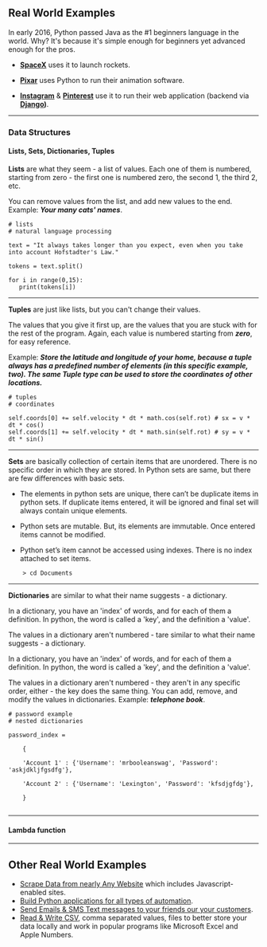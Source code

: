 ## Real World Examples

In early 2016, Python passed Java as the #1 beginners language in the world. Why? It's because it's simple enough for beginners yet advanced enough for the pros.

- **[SpaceX](https://github.com/r-spacex?language=python)** uses it to launch rockets.

- **[Pixar](https://graphics.pixar.com/)** uses Python to run their animation software.

- **[Instagram](https://instagram-engineering.com/tagged/python)** & **[Pinterest](https://pypi.org/project/pinterest-client/)** use it to run their web application (backend via **[Django](https://www.djangoproject.com/))**.
- - - 

### Data Structures

#### Lists, Sets, Dictionaries, Tuples

**Lists** are what they seem - a list of values. Each one of them is numbered, starting from zero - the first one is numbered zero, the second 1, the third 2, etc. 

You can remove values from the list, and add new values to the end. Example: ***Your many cats' names***.

```
# lists
# natural language processing

text = "It always takes longer than you expect, even when you take into account Hofstadter's Law."

tokens = text.split() 

for i in range(0,15):
   print(tokens[i])

```

<hr>

**Tuples** are just like lists, but you can't change their values. 

The values that you give it first up, are the values that you are stuck with for the rest of the program. Again, each value is numbered starting from ***zero***, for easy reference. 

Example: ***Store the latitude and longitude of your home, because a tuple always has a predefined number of elements (in this specific example, two). The same Tuple type can be used to store the coordinates of other locations.***


```
# tuples
# coordinates

self.coords[0] += self.velocity * dt * math.cos(self.rot) # sx = v * dt * cos()
self.coords[1] += self.velocity * dt * math.sin(self.rot) # sy = v * dt * sin()
```

<hr>

**Sets** are basically collection of certain items that are unordered. There is no specific order in which they are stored. In Python sets are same, but there are few differences with basic sets.

- The elements in python sets are unique, there can’t be duplicate items in python sets. If duplicate items entered, it will be ignored and final set will always contain unique elements.

- Python sets are mutable. But, its elements are immutable. Once entered items cannot be modified.

- Python set’s item cannot be accessed using indexes. There is no index attached to set items.

```
    > cd Documents

```

<hr>

**Dictionaries** are similar to what their name suggests - a dictionary. 

In a dictionary, you have an 'index' of words, and for each of them a definition. In python, the word is called a 'key', and the definition a 'value'. 

The values in a dictionary aren't numbered - tare similar to what their name suggests - a dictionary. 

In a dictionary, you have an 'index' of words, and for each of them a definition. In python, the word is called a 'key', and the definition a 'value'. 

The values in a dictionary aren't numbered - they aren't in any specific order, either - the key does the same thing. You can add, remove, and modify the values in dictionaries. Example: ***telephone book***.

```
# password example
# nested dictionaries
    
password_index = 

    {
    
    'Account 1' : {'Username': 'mrbooleanswag', 'Password': 'askjdkljfgsdfg'},

    'Account 2' : {'Username': 'Lexington', 'Password': 'kfsdjgfdg'},

    }
    
```

<hr>

#### Lambda function



- - -
## Other Real World Examples 

- [Scrape Data from nearly Any Website](./web_scraping/01_rw_web_scraping.ipynb) which includes Javascript-enabled sites.
- [Build Python applications for all types of automation](./automation/02_rw_automation.ipynb).
- [Send Emails & SMS Text messages to your friends our your customers](./messaging/03_rw_messaging.ipynb).
- [Read & Write CSV](./csv/04_rw_csv.ipynb), comma separated values, files to better store your data locally and work in popular programs like Microsoft Excel and Apple Numbers.

